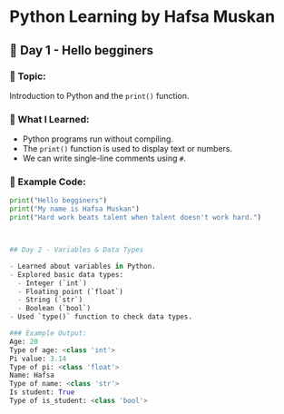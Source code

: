 # Python Learning by Hafsa Muskan

## 📅 Day 1 - Hello begginers

### 🔹 Topic:
Introduction to Python and the `print()` function.

### 🔹 What I Learned:
- Python programs run without compiling.
- The `print()` function is used to display text or numbers.
- We can write single-line comments using `#`.

### 🔹 Example Code:
```python
print("Hello begginers")
print("My name is Hafsa Muskan")
print("Hard work beats talent when talent doesn't work hard.")



## Day 2 - Variables & Data Types

- Learned about variables in Python.
- Explored basic data types:
  - Integer (`int`)
  - Floating point (`float`)
  - String (`str`)
  - Boolean (`bool`)
- Used `type()` function to check data types.

### Example Output:
Age: 20
Type of age: <class 'int'>
Pi value: 3.14
Type of pi: <class 'float'>
Name: Hafsa
Type of name: <class 'str'>
Is student: True
Type of is_student: <class 'bool'>

